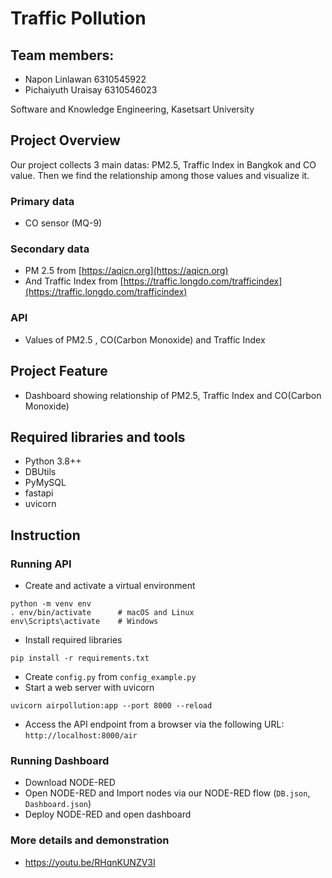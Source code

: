 
# Traffic Pollution

## Team members:
- Napon Linlawan 6310545922
- Pichaiyuth Uraisay 6310546023

Software and Knowledge Engineering, Kasetsart University

## Project Overview

Our project collects 3 main datas: PM2.5, Traffic Index in Bangkok and CO value. Then we
find the relationship among those values and visualize it.
### Primary data
- CO sensor (MQ-9)
### Secondary data 
- PM 2.5 from [https://aqicn.org](https://aqicn.org)
- And Traffic Index from [https://traffic.longdo.com/trafficindex](https://traffic.longdo.com/trafficindex)

### API
- Values of PM2.5 , CO(Carbon Monoxide) and Traffic Index

## Project Feature
- Dashboard showing relationship of PM2.5, Traffic Index and CO(Carbon Monoxide)

## Required libraries and tools
- Python 3.8++
- DBUtils
- PyMySQL
- fastapi 
- uvicorn

## Instruction
### Running API
- Create and activate a virtual environment
```
python -m venv env
. env/bin/activate      # macOS and Linux
env\Scripts\activate    # Windows
```
- Install required libraries
```
pip install -r requirements.txt
```
- Create `config.py` from `config_example.py`
- Start a web server with uvicorn
```
uvicorn airpollution:app --port 8000 --reload
```
- Access the API endpoint from a browser via the following URL: `http://localhost:8000/air`
### Running Dashboard
- Download NODE-RED
- Open NODE-RED and Import nodes via our NODE-RED flow (`DB.json`, `Dashboard.json`)
- Deploy NODE-RED and open dashboard
### More details and demonstration
- https://youtu.be/RHqnKUNZV3I
